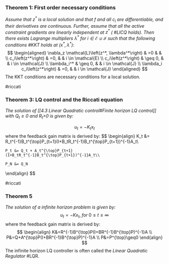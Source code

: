 ### Theorem 1: First order necessary conditions
_Assume that $z^*$ is a local solution and that $f$ and all $c_i$ are differentiable, and their derivatives are continuous. Further, assume that all the active constraint gradients are linearly independent at  $z^*$ ( #LICQ holds). Then there exists Lagrange multipliers $\lambda^*$ for $i\in \mathcal{E} \cup \mathcal{I}$ such that the following conditions #KKT holds at $(x^*,\lambda^*)$:_
$$
\begin{aligned}
\nabla_z \mathcal{L}\left(z^*, \lambda^*\right) & =0 & & \\
c_i\left(z^*\right) & =0, & & i \in \mathcal{E} \\
c_i\left(z^*\right) & \geq 0, & & i \in \mathcal{J} \\
\lambda_i^* & \geq 0, & & i \in \mathcal{J} \\
\lambda_i c_i\left(z^*\right) & =0, & & i \in \mathcal{J}
\end{aligned}
$$
The KKT conditions are necessary conditions for a local solution.


#riccati 
### Theorem 3: LQ control and the Riccati equation
_The solution of  [[4.3 Linear Quadratic control#Finite horizon LQ control]] with $Q_t\geq0$ and $R_t$>0 is given by:_

$$
u_t=-K_tx_t
$$
where the feedback gain matrix is derived by:
$$
\begin{align}
	K_t &= R_t^{-1}B_t^{\top}P_{t+1}(I+B_tR_t^{-1}B_t^{\top}P_{t+1})^{-1}A_t\\
	
	P_t &= Q_t + A_t^{\top}P_{t+1} (I+B_tR_t^{-1}B_t^{\top}P_{t+1})^{-1}A_t\\
	
	P_N &= Q_N 
\end{align}
$$

#riccati 
### Theorem 5
_The solution of a infinite horizon problem is given by:_
$$
u_t = -Kx_t, \;for\;0\leq t \leq \infty
$$
where the feedback gain matrix is derived by:
$$
\begin{align}
	K&=R^{-1}B^{\top}P(I+BR^{-1}B^{\top}P)^{-1}A \\
	P&=Q+A^{\top}P(I+BR^{-1}B^{\top}P)^{-1}A \\
	P&=P^{\top}\geq0
\end{align}
$$
The infinite horizon LQ controller is often called the _Linear Quadratic Regulator_ #LQR.

